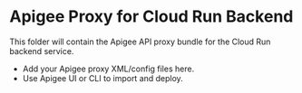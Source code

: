 # Apigee Proxy for Cloud Run Backend

This folder will contain the Apigee API proxy bundle for the Cloud Run backend service.

- Add your Apigee proxy XML/config files here.
- Use Apigee UI or CLI to import and deploy.
